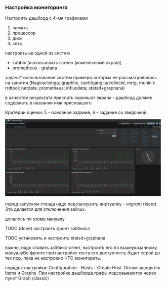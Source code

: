 ### Настройка мониторинга ###

Настроить дашборд с 4-мя графиками

1) память
2) процессор
3) диск
4) сеть

настроить на одной из систем

- zabbix (использовать screen (комплексный экран))
- prometheus - grafana

задача* использование систем примеры которых не рассматривались на занятии (Nagios/icinga; graphite, cacti/ganglia/collectd, mrtg, munin с rrdtool; netdata; prometheus; influxdata; statsd+graphana)

в качестве результата прислать скриншот экрана - дашборд должен содержать в названии имя приславшего

Критерии оценки: 5 - основное задание, 6 - задание со зведочкой

![Image alt](shot.png)

перед запуском стенда надо перезагрузить виртуалку - _vagrant reload_. Это делается для отключения selinux.

делалось по [этому мануалу](https://serveradmin.ru/ustanovka-i-nastroyka-zabbix-4-0/) 

TODO (done) настроить фронт заббикса

TODO установить и настроить statsd+graphana

важно, надо ставить заббикс-агент, настроить его по вышеуказанному мануалуВо фронте при настройке хоста его доступность будет серой до тех пор, пока не настроено ЧТО мониторить.

порядок настройки: Configuration - Hosts - Create Host. Потом заводятся Items и Graphs. При настройке дашборда графы подсовываются через пункт Graph (classic)

